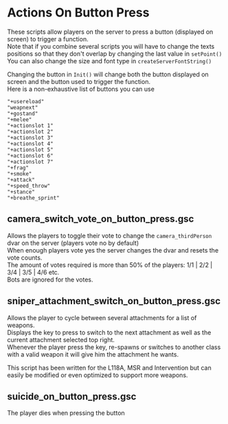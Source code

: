 # Actions On Button Press

These scripts allow players on the server to press a button (displayed on screen) to trigger a function.  
Note that if you combine several scripts you will have to change the texts positions so that they don't overlap by changing the last value in `setPoint()`  
You can also change the size and font type in `createServerFontString()`  

Changing the button in `Init()` will change both the button displayed on screen and the button used to trigger the function.  
Here is a non-exhaustive list of buttons you can use  
```
"+usereload"
"weapnext"
"+gostand"
"+melee"
"+actionslot 1"
"+actionslot 2"
"+actionslot 3"
"+actionslot 4"
"+actionslot 5"
"+actionslot 6"
"+actionslot 7"
"+frag"
"+smoke"
"+attack"
"+speed_throw"
"+stance"
"+breathe_sprint"
```

## camera_switch_vote_on_button_press.gsc

Allows the players to toggle their vote to change the `camera_thirdPerson` dvar on the server (players vote no by default)  
When enough players vote yes the server changes the dvar and resets the vote counts.  
The amount of votes required is more than 50% of the players: 1/1 | 2/2 | 3/4 | 3/5 | 4/6 etc.  
Bots are ignored for the votes.

## sniper_attachment_switch_on_button_press.gsc

Allows the player to cycle between several attachments for a list of weapons.  
Displays the key to press to switch to the next attachment as well as the current attachment selected top right.  
Whenever the player press the key, re-spawns or switches to another class with a valid weapon it will give him the attachment he wants.  

This script has been written for the L118A, MSR and Intervention but can easily be modified or even optimized to support more weapons.

## suicide_on_button_press.gsc

The player dies when pressing the button